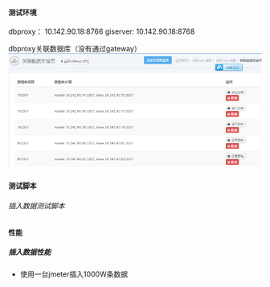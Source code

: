 #### 测试环境

dbproxy： 10.142.90.18:8766
giserver: 10.142.90.18:8768

dbproxy关联数据库（没有通过gateway）
![](/assets/QQ截图20160928173344.png)

#### 测试脚本

###### 插入数据测试脚本

#### 性能
##### 插入数据性能
* 使用一台jmeter插入1000W条数据


